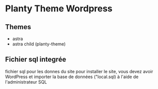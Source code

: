 # Planty Theme Wordpress 

## Themes

- astra
- astra child (planty-theme) 


## Fichier sql integrée

fichier sql pour les donnes du site
pour installer le site, vous devez avoir WordPress et importer la base de données ("local.sql) à l'aide de l'administrateur SQL